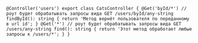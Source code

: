 
`@Controller('users') export class CatsController { @Get('byId/*') // роут будет обрабатывать запросы вида GET /users/byId/any-string findById(): string { return 'Метод вернёт пользователя по переданному в url id'; } @Get('*') // роут будет обрабатывать запросы вида GET /users/any-string find(): string { return 'Этот метод обработает любые запросы к /users/*'; } }`